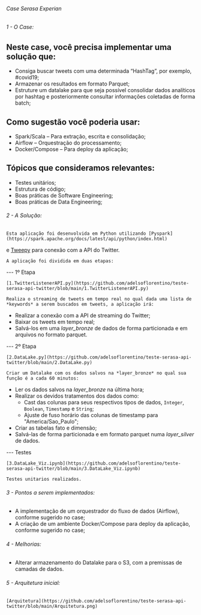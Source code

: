 ###### Case Serasa Experian ######


###### 1 - O Case:

## Neste case, você precisa implementar uma solução que: 
- Consiga buscar tweets com uma determinada “HashTag”, por exemplo, #covid19;
- Armazenar os resultados em formato Parquet;
- Estruture um datalake para que seja possível consolidar dados analíticos por hashtag e posteriormente consultar informações coletadas de forma batch;

## Como sugestão você poderia usar:
- Spark/Scala – Para extração, escrita e consolidação;
- Airflow – Orquestração do processamento;
- Docker/Compose – Para deploy da aplicação;

## Tópicos que consideramos relevantes:
- Testes unitários;
- Estrutura de código;
- Boas práticas de Software Engineering;
- Boas práticas de Data Engineering;


###### 2 - A Solução:

	Esta aplicação foi desenvolvida em Python utilizando [Pyspark](https://spark.apache.org/docs/latest/api/python/index.html) 
e [Tweepy](https://www.tweepy.org/) para conexão com a API do Twitter.

	A aplicação foi dividida em duas etapas:

--- 1º Etapa
	
	[1.TwitterListenerAPI.py](https://github.com/adelsoflorentino/teste-serasa-api-twitter/blob/main/1.TwitterListenerAPI.py)
	
	Realiza o streaming de tweets em tempo real no qual dada uma lista de *keywords* a serem buscados em tweets, a aplicação irá:
	
- Realizar a conexão com a API de streaming do Twitter;
- Baixar os tweets em tempo real;
- Salvá-los em uma *layer_bronze* de dados de forma particionada e em arquivos no formato parquet.

--- 2º Etapa

	[2.DataLake.py](https://github.com/adelsoflorentino/teste-serasa-api-twitter/blob/main/2.DataLake.py)
	
	Criar um Datalake com os dados salvos na *layer_bronze* no qual sua função é a cada 60 minutos:

- Ler os dados salvos na *layer_bronze* na última hora;
- Realizar os devidos tratamentos dos dados como:
  - Cast das colunas para seus respectivos tipos de dados, `Integer`, `Boolean`, `Timestamp` e `String`;
  - Ajuste de fuso horário das colunas de timestamp para "America/Sao_Paulo";
- Criar as tabelas fato e dimensão;
- Salvá-las de forma particionada e em formato parquet numa *layer_silver* de dados.


--- Testes

	[3.DataLake_Viz.ipynb](https://github.com/adelsoflorentino/teste-serasa-api-twitter/blob/main/3.DataLake_Viz.ipynb)
	
	Testes unitarios realizados.


###### 3 - Pontos a serem implementados:

- A implementação de um orquestrador do fluxo de dados (Airflow), conforme sugerido no case;
- A criação de um ambiente Docker/Compose para deploy da aplicação, conforme sugerido no case;


###### 4 -  Melhorias:

- Alterar armazenamento do Datalake para o S3, com a premissas de camadas de dados.


###### 5 - Arquitetura inicial:

	[Arquitetura](https://github.com/adelsoflorentino/teste-serasa-api-twitter/blob/main/Arquitetura.png)

